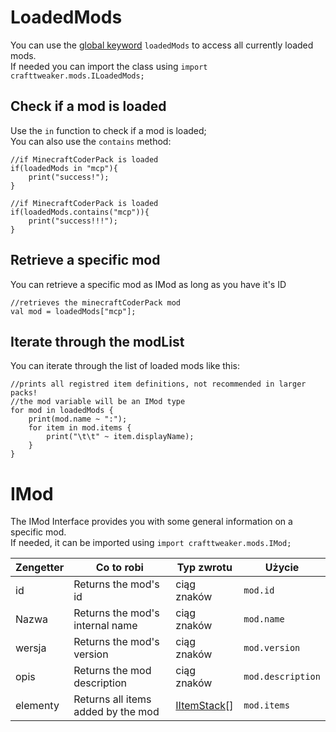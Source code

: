 # LoadedMods

You can use the [global keyword](/Vanilla/Global_Functions/) `loadedMods` to access all currently loaded mods.  
If needed you can import the class using `import crafttweaker.mods.ILoadedMods;`

## Check if a mod is loaded

Use the `in` function to check if a mod is loaded;  
You can also use the `contains` method:

```zenscript
//if MinecraftCoderPack is loaded
if(loadedMods in "mcp"){
    print("success!");
}

//if MinecraftCoderPack is loaded
if(loadedMods.contains("mcp")){
    print("success!!!");
}
```

## Retrieve a specific mod

You can retrieve a specific mod as IMod as long as you have it's ID

```zenscript
//retrieves the minecraftCoderPack mod
val mod = loadedMods["mcp"];
```

## Iterate through the modList

You can iterate through the list of loaded mods like this:

```zenscript
//prints all registred item definitions, not recommended in larger packs!
//the mod variable will be an IMod type
for mod in loadedMods {
    print(mod.name ~ ":");
    for item in mod.items {
        print("\t\t" ~ item.displayName);
    }
}
```

# IMod

The IMod Interface provides you with some general information on a specific mod.  
If needed, it can be imported using `import crafttweaker.mods.IMod;`

| Zengetter | Co to robi                         | Typ zwrotu                                 | Użycie            |
| --------- | ---------------------------------- | ------------------------------------------ | ----------------- |
| id        | Returns the mod's id               | ciąg znaków                                | `mod.id`          |
| Nazwa     | Returns the mod's internal name    | ciąg znaków                                | `mod.name`        |
| wersja    | Returns the mod's version          | ciąg znaków                                | `mod.version`     |
| opis      | Returns the mod description        | ciąg znaków                                | `mod.description` |
| elementy  | Returns all items added by the mod | [IItemStack](/Vanilla/Items/IItemStack/)[] | `mod.items`       |